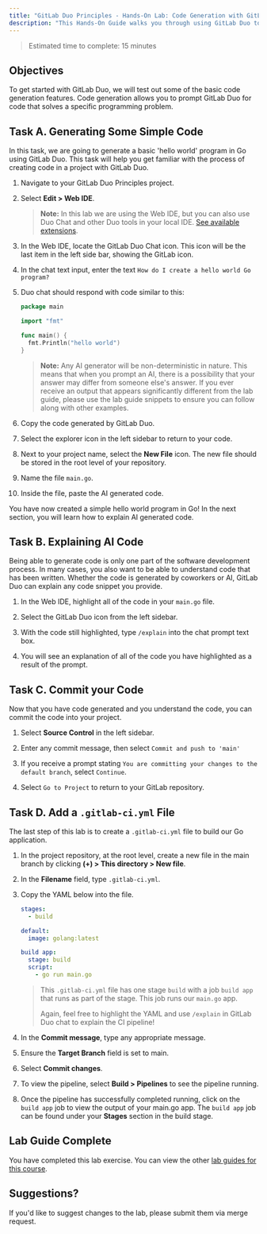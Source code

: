```yaml
---
title: "GitLab Duo Principles - Hands-On Lab: Code Generation with GitLab Duo Chat"
description: "This Hands-On Guide walks you through using GitLab Duo to generate and explain code."
---
```


> Estimated time to complete: 15 minutes

## Objectives

To get started with GitLab Duo, we will test out some of the basic code generation features. Code generation allows you to prompt GitLab Duo for code that solves a specific programming problem.

## Task A. Generating Some Simple Code

In this task, we are going to generate a basic 'hello world' program in Go using GitLab Duo. This task will help you get familiar with the process of creating code in a project with GitLab Duo.

1. Navigate to your GitLab Duo Principles project.

1. Select **Edit > Web IDE**.

    > **Note:** In this lab we are using the Web IDE, but you can also use Duo Chat and other Duo tools in your local IDE. [See available extensions](https://docs.gitlab.com/ee/user/project/repository/code_suggestions/supported_extensions.html#supported-editor-extensions).

1. In the Web IDE, locate the GitLab Duo Chat icon. This icon will be the last item in the left side bar, showing the GitLab icon.

1. In the chat text input, enter the text `How do I create a hello world Go program?`

1. Duo chat should respond with code similar to this:

   ```go
   package main

   import "fmt"

   func main() {
     fmt.Println("hello world")
   }
   ```

   > **Note:** Any AI generator will be non-deterministic in nature. This means that when you prompt an AI, there is a possibility that your answer may differ from someone else's answer. If you ever receive an output that appears significantly different from the lab guide, please use the lab guide snippets to ensure you can follow along with other examples.

1. Copy the code generated by GitLab Duo.

1. Select the explorer icon in the left sidebar to return to your code.

1. Next to your project name, select the **New File** icon. The new file should be stored in the root level of your repository.

1. Name the file `main.go`.

1. Inside the file, paste the AI generated code.

You have now created a simple hello world program in Go! In the next section, you will learn how to explain AI generated code.

## Task B. Explaining AI Code

Being able to generate code is only one part of the software development process. In many cases, you also want to be able to understand code that has been written. Whether the code is generated by coworkers or AI, GitLab Duo can explain any code snippet you provide.

1. In the Web IDE, highlight all of the code in your `main.go` file.

1. Select the GitLab Duo icon from the left sidebar.

1. With the code still highlighted, type `/explain` into the chat prompt text box.

1. You will see an explanation of all of the code you have highlighted as a result of the prompt.

## Task C. Commit your Code

Now that you have code generated and you understand the code, you can commit the code into your project.

1. Select **Source Control** in the left sidebar.

1. Enter any commit message, then select `Commit and push to 'main'`

1. If you receive a prompt stating `You are committing your changes to the default branch`, select `Continue`.

1. Select `Go to Project` to return to your GitLab repository.

## Task D. Add a `.gitlab-ci.yml` File

The last step of this lab is to create a `.gitlab-ci.yml` file to build our Go application.

1. In the project repository, at the root level, create a new file in the main branch by clicking **(+) > This directory > New file**.

1. In the **Filename** field, type `.gitlab-ci.yml`.

1. Copy the YAML below into the file.

   ```yml
   stages:
     - build

   default:
     image: golang:latest

   build app:
     stage: build
     script:
       - go run main.go

   ```

   > This `.gitlab-ci.yml` file has one stage `build` with a job `build app` that runs as part of the stage. This job runs our `main.go` app.
   >
   > Again, feel free to highlight the YAML and use `/explain` in GitLab Duo chat to explain the CI pipeline!

1. In the **Commit message**, type any appropriate message.

1. Ensure the **Target Branch** field is set to main.

1. Select **Commit changes**.

1. To view the pipeline, select **Build > Pipelines** to see the pipeline running.

1. Once the pipeline has successfully completed running, click on the `build app` job to view the output of your main.go app. The `build app` job can be found under your **Stages** section in the build stage.

## Lab Guide Complete

You have completed this lab exercise. You can view the other [lab guides for this course](/handbook/customer-success/professional-services-engineering/education-services/devsecopswithduo).

## Suggestions?

If you'd like to suggest changes to the lab, please submit them via merge request.
